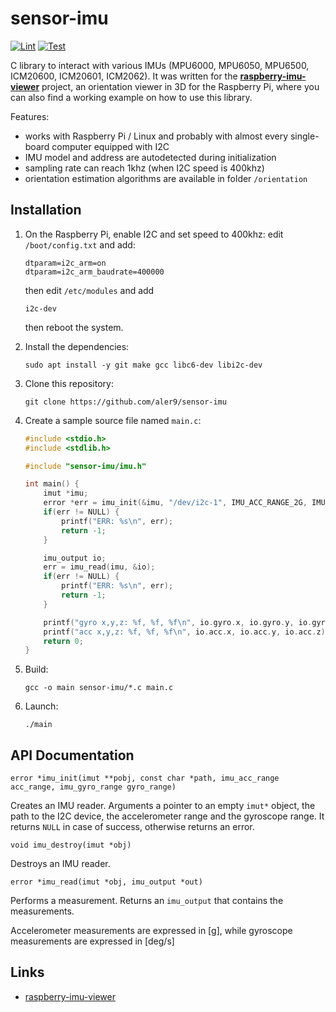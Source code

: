 
# sensor-imu

[![Lint](https://github.com/aler9/sensor-imu/actions/workflows/lint.yml/badge.svg)](https://github.com/aler9/sensor-imu/actions/workflows/lint.yml)
[![Test](https://github.com/aler9/sensor-imu/actions/workflows/test.yml/badge.svg)](https://github.com/aler9/sensor-imu/actions/workflows/test.yml)

C library to interact with various IMUs (MPU6000, MPU6050, MPU6500, ICM20600, ICM20601, ICM2062). It was written for the **[raspberry-imu-viewer](https://github.com/aler9/raspberry-imu-viewer)** project, an orientation viewer in 3D for the Raspberry Pi, where you can also find a working example on how to use this library.

Features:
* works with Raspberry Pi / Linux and probably with almost every single-board computer equipped with I2C
* IMU model and address are autodetected during initialization
* sampling rate can reach 1khz (when I2C speed is 400khz)
* orientation estimation algorithms are available in folder `/orientation`

## Installation

1. On the Raspberry Pi, enable I2C and set speed to 400khz: edit `/boot/config.txt` and add:

   ```
   dtparam=i2c_arm=on
   dtparam=i2c_arm_baudrate=400000
   ```

   then edit `/etc/modules` and add

   ```
   i2c-dev
   ```

   then reboot the system.


2. Install the dependencies:

   ```
   sudo apt install -y git make gcc libc6-dev libi2c-dev
   ```

3. Clone this repository:

   ```
   git clone https://github.com/aler9/sensor-imu
   ```

4. Create a sample source file named `main.c`:

   ```c
   #include <stdio.h>
   #include <stdlib.h>

   #include "sensor-imu/imu.h"

   int main() {
       imut *imu;
       error *err = imu_init(&imu, "/dev/i2c-1", IMU_ACC_RANGE_2G, IMU_GYRO_RANGE_250DPS);
       if(err != NULL) {
           printf("ERR: %s\n", err);
           return -1;
       }

       imu_output io;
       err = imu_read(imu, &io);
       if(err != NULL) {
           printf("ERR: %s\n", err);
           return -1;
       }

       printf("gyro x,y,z: %f, %f, %f\n", io.gyro.x, io.gyro.y, io.gyro.z);
       printf("acc x,y,z: %f, %f, %f\n", io.acc.x, io.acc.y, io.acc.z);
       return 0;
   }
   ```

5. Build:

   ```
   gcc -o main sensor-imu/*.c main.c
   ```

6. Launch:

   ```
   ./main
   ```

## API Documentation

```error *imu_init(imut **pobj, const char *path, imu_acc_range acc_range, imu_gyro_range gyro_range)```

Creates an IMU reader. Arguments a pointer to an empty `imut*` object, the path to the I2C device, the accelerometer range and the gyroscope range. It returns `NULL` in case of success, otherwise returns an error.

```void imu_destroy(imut *obj)```

Destroys an IMU reader.

```error *imu_read(imut *obj, imu_output *out)```

Performs a measurement. Returns an `imu_output` that contains the measurements.

Accelerometer measurements are expressed in [g], while gyroscope measurements are expressed in [deg/s]

## Links

* [raspberry-imu-viewer](https://github.com/aler9/raspberry-imu-viewer)
